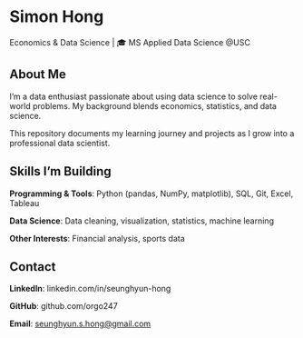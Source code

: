 # Simon Hong 

Economics & Data Science | 🎓 MS Applied Data Science @USC

## About Me
I’m a data enthusiast passionate about using data science to solve real-world problems. My background blends economics, statistics, and data science.

This repository documents my learning journey and projects as I grow into a professional data scientist.


## Skills I’m Building

**Programming & Tools**: Python (pandas, NumPy, matplotlib), SQL, Git, Excel, Tableau

**Data Science**: Data cleaning, visualization, statistics, machine learning

**Other Interests**: Financial analysis, sports data



## Contact

**LinkedIn**: linkedin.com/in/seunghyun-hong

**GitHub**: github.com/orgo247

**Email**: seunghyun.s.hong@gmail.com
